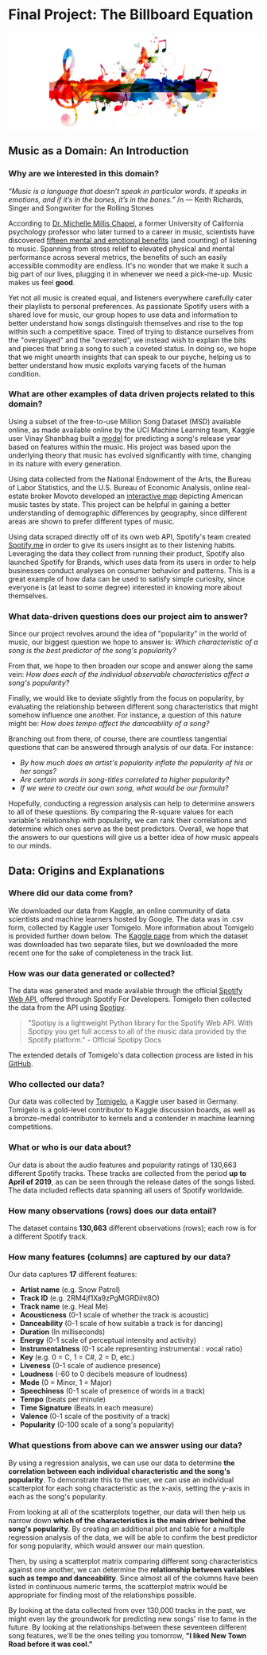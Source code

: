 # Final Project: The Billboard Equation

![Music banner](./imgs/music.jpg)

## Music as a Domain: An Introduction

### Why are we interested in this domain?

_“Music is a language that doesn’t speak in particular words. It speaks in emotions, and if it’s in the bones, it’s in the bones.”_
/n ― Keith Richards, Singer and Songwriter for the Rolling Stones

According to [Dr. Michelle Millis Chapel](https://michellechappel.com/), a former University of California psychology professor who later turned to a career in music, scientists have discovered [fifteen mental and emotional benefits](https://www.lifehack.org/317747/scientists-find-15-amazing-benefits-listening-music) (and counting) of listening to music. Spanning from stress relief to elevated physical and mental performance across several metrics, the benefits of such an easily accessible commodity are endless. It's no wonder that we make it such a big part of our lives, plugging it in whenever we need a pick-me-up. Music makes us feel **good**.

Yet not all music is created equal, and listeners everywhere carefully cater their playlists to personal preferences. As passionate Spotify users with a shared love for music, our group hopes to use data and information to better understand how songs distinguish themselves and rise to the top within such a competitive space. Tired of trying to distance ourselves from the "overplayed" and the "overrated", we instead wish to explain the bits and pieces that bring a song to such a coveted status. In doing so, we hope that we might unearth insights that can speak to our psyche, helping us to better understand how music exploits varying facets of the human condition.

### What are other examples of data driven projects related to this domain?

Using a subset of the free-to-use Million Song Dataset (MSD) available online, as made available online by the UCI Machine Learning team, Kaggle user Vinay Shanbhag built a [model](https://www.kaggle.com/vinayshanbhag/predict-release-timeframe-from-audio-features) for predicting a song's release year based on features within the music. His project was based upon the underlying theory that music has evolved significantly with time, changing in its nature with every generation.

Using data collected from the National Endowment of the Arts, the Bureau of Labor Statistics, and the U.S. Bureau of Economic Analysis, online real-estate broker Movoto developed an [interactive map](https://www.spin.com/2014/04/interactive-all-american-music-map-by-genre/) depicting American music tastes by state. This project can be helpful in gaining a better understanding of demographic differences by geography, since different areas are shown to prefer different types of music.

Using data scraped directly off of its own web API, Spotify's team created [Spotify.me](spotify.me) in order to give its users insight as to their listening habits. Leveraging the data they collect from running their product, Spotify also launched Spotify for Brands, which uses data from its users in order to help businesses conduct analyses on consumer behavior and patterns. This is a great example of how data can be used to satisfy simple curiosity, since everyone is (at least to some degree) interested in knowing more about themselves.

### What data-driven questions does our project aim to answer?

Since our project revolves around the idea of "popularity" in the world of music, our biggest question we hope to answer is: _Which characteristic of a song is the best predictor of the song's popularity?_

From that, we hope to then broaden our scope and answer along the same vein: _How does each of the individual observable characteristics affect a song's popularity?_

Finally, we would like to deviate slightly from the focus on popularity, by evaluating the relationship between different song characteristics that might somehow influence one another. For instance, a question of this nature might be: _How does tempo affect the danceability of a song?_

Branching out from there, of course, there are countless tangential questions that can be answered through analysis of our data. For instance:
- _By how much does an artist's popularity inflate the popularity of his or her songs?_
- _Are certain words in song-titles correlated to higher popularity?_
- _If we were to create our own song, what would be our formula?_

Hopefully, conducting a regression analysis can help to determine answers to all of these questions. By comparing the R-square values for each variable's relationship with popularity, we can rank their correlations and determine which ones serve as the best predictors. Overall, we hope that the answers to our questions will give us a better idea of _how_ music appeals to our minds.

## Data: Origins and Explanations

### Where did our data come from?

We downloaded our data from Kaggle, an online community of data scientists and machine learners hosted by Google. The data was in .csv form, collected by Kaggle user Tomigelo. More information about Tomigelo is provided further down below. The [Kaggle page](https://www.kaggle.com/tomigelo/spotify-audio-features#SpotifyAudioFeaturesApril2019.csv) from which the dataset was downloaded has two separate files, but we downloaded the more recent one for the sake of completeness in the track list.

### How was our data generated or collected?

The data was generated and made available through the official [Spotify Web API](https://developer.spotify.com/documentation/web-api/), offered through Spotify For Developers. Tomigelo then collected the data from the API using [Spotipy](https://spotipy.readthedocs.io/en/latest/).

>"Spotipy is a lightweight Python library for the Spotify Web API. With Spotipy you get full access to all of the music data provided by the Spotify platform."  - Official Spotipy Docs

The extended details of Tomigelo's data collection process are listed in his [GitHub](https://github.com/tgel0/spotify-data/blob/master/notebooks/SpotifyDataRetrieval.ipynb).

### Who collected our data?

Our data was collected by [Tomigelo](https://www.kaggle.com/tomigelo), a Kaggle user based in Germany. Tomigelo is a gold-level contributor to Kaggle discussion boards, as well as a bronze-medal contributor to kernels and a contender in machine learning competitions.

### What or who is our data about?

Our data is about the audio features and popularity ratings of 130,663 different Spotify tracks. These tracks are collected from the period **up to April of 2019**, as can be seen through the release dates of the songs listed. The data included reflects data spanning all users of Spotify worldwide.

### How many observations (rows) does our data entail?

The dataset contains **130,663** different observations (rows); each row is for a different Spotify track.

### How many features (columns) are captured by our data?

Our data captures **17** different features:
- **Artist name** (e.g. Snow Patrol)
- **Track ID** (e.g. 2RM4jf1Xa9zPgMGRDiht8O)
- **Track name** (e.g. Heal Me)
- **Acousticness** (0-1 scale of whether the track is acoustic)
- **Danceability** (0-1 scale of how suitable a track is for dancing)
- **Duration** (In milliseconds)
- **Energy** (0-1 scale of perceptual intensity and activity)
- **Instrumentalness** (0-1 scale representing instrumental : vocal ratio)
- **Key** (e.g. 0 = C, 1 = C#, 2 = D, etc.)
- **Liveness** (0-1 scale of audience presence)
- **Loudness** (-60 to 0 decibels measure of loudness)
- **Mode** (0 = Minor, 1 = Major)
- **Speechiness** (0-1 scale of presence of words in a track)
- **Tempo** (beats per minute)
- **Time Signature** (Beats in each measure)
- **Valence** (0-1 scale of the positivity of a track)
- **Popularity** (0-100 scale of a song's popularity)

### What questions from above can we answer using our data?

By using a regression analysis, we can use our data to determine **the correlation between each individual characteristic and the song's popularity**. To demonstrate this to the user, we can use an individual scatterplot for each song characteristic as the x-axis, setting the y-axis in each as the song's popularity.

From looking at all of the scatterplots together, our data will then help us narrow down **which of the characteristics is the main driver behind the song's popularity**. By creating an additional plot and table for a multiple regression analysis of the data, we will be able to confirm the best predictor for song popularity, which would answer our main question.

Then, by using a scatterplot matrix comparing different song characteristics against one another, we can determine the **relationship between variables such as tempo and danceability**. Since almost all of the columns have been listed in continuous numeric terms, the scatterplot matrix would be appropriate for finding most of the relationships possible.

By looking at the data collected from over 130,000 tracks in the past, we might even lay the groundwork for predicting new songs' rise to fame in the future. By looking at the relationships between these seventeen different  song features, we'll be the ones telling you tomorrow, **"I liked New Town Road before it was cool."**
